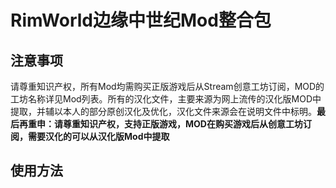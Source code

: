 # RimWorld边缘中世纪Mod整合包

## 注意事项

请尊重知识产权，所有Mod均需购买正版游戏后从Stream创意工坊订阅，MOD的工坊名称详见Mod列表。所有的汉化文件，主要来源为网上流传的汉化版MOD中提取，并辅以本人的部分原创汉化及优化，汉化文件来源会在说明文件中标明。<b>最后再重申：请尊重知识产权，支持正版游戏，MOD在购买游戏后从创意工坊订阅，需要汉化的可以从汉化版Mod中提取</b>

## 使用方法

